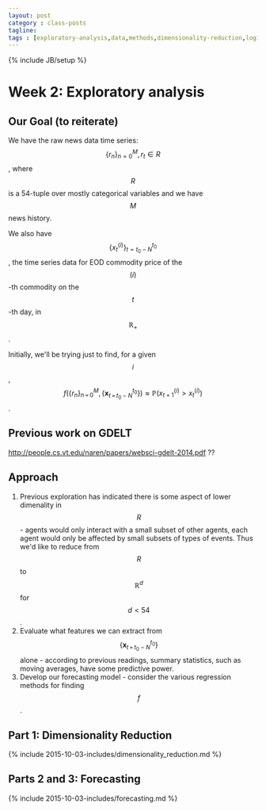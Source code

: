 ```yaml
---
layout: post
category : class-posts
tagline:
tags : [exploratory-analysis,data,methods,dimensionality-reduction,logit,categorical,pca,lle,isomap,mds]
---
```

{% include JB/setup %}

# Week 2: Exploratory analysis

## Our Goal (to reiterate)

We have the raw news data time series:
$$
\{r_n\}_{n=0}^{M}, r_t\in R
$$, where $$R$$ is a 54-tuple over mostly categorical variables and we have $$M$$ news history.

We also have $$\{x_t^{(i)}\}_{t=t_0-N}^{t_0}$$, the time series data for EOD commodity price of the $$(i)$$-th commodity on the $$t$$-th day, in $$\mathbb{R}_+$$.

Initially, we'll be trying just to find, for a given $$i$$, $$f(\{r_n\}_{n\,=\,0}^{M},\{\textbf{x}_{t\,=\,t_0-N}^{t_0}\})\approx \mathbb{P}\left(x_{t+1}^{(i)}>x_{t}^{(i)}\right)$$.

## Previous work on GDELT

http://people.cs.vt.edu/naren/papers/websci-gdelt-2014.pdf
??

## Approach

1. Previous exploration has indicated there is some aspect of lower dimenality in $$R$$ - agents would only interact with a small subset of other agents, each agent would only be affected by small subsets of types of events. Thus we'd like to reduce from $$R$$ to $$\mathbb{R}^d$$ for $$d < 54$$.
2. Evaluate what features we can extract from $$\{\textbf{x}_{t\,=\,t_0-N}^{t_0}\}$$ alone - according to previous readings, summary statistics, such as moving averages, have some predictive power.
3. Develop our forecasting model - consider the various regression methods for finding $$f$$.

## Part 1: Dimensionality Reduction

{% include 2015-10-03-includes/dimensionality_reduction.md %}

## Parts 2 and 3: Forecasting

{% include 2015-10-03-includes/forecasting.md %}
